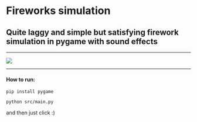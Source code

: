 # Fireworks simulation #
## Quite laggy and simple but satisfying firework simulation in pygame with sound effects ##
***
![](firework.gif)
***
#### How to run: ####

```
pip install pygame

python src/main.py
```
and then just click :)
